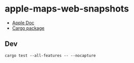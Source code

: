 # apple-maps-web-snapshots

* [Apple Doc](https://developer.apple.com/documentation/snapshots)
* [Cargo package](https://crates.io/crates/apple-maps-web-snapshots)

## Dev

```
cargo test --all-features -- --nocapture
```
